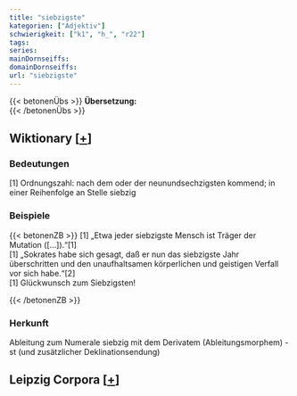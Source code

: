 ```yaml
---
title: "siebzigste"
kategorien: ["Adjektiv"]
schwierigkeit: ["k1", "h_", "r22"]
tags:
series:
mainDornseiffs:
domainDornseiffs:
url: "siebzigste"
---
```


{{< betonenÜbs >}}
**Übersetzung:**  
{{< /betonenÜbs >}}

## Wiktionary [[+](https://de.wiktionary.org/wiki/siebzigste)]

### Bedeutungen
[1] Ordnungszahl: nach dem oder der neunundsechzigsten kommend; in einer Reihenfolge an Stelle siebzig  

### Beispiele
{{< betonenZB >}}
[1] „Etwa jeder siebzigste Mensch ist Träger der Mutation ([…]).“[1]  
[1] „Sokrates habe sich gesagt, daß er nun das siebzigste Jahr überschritten und den unaufhaltsamen körperlichen und geistigen Verfall vor sich habe.“[2]  
[1] Glückwunsch zum Siebzigsten!  

{{< /betonenZB >}}
### Herkunft
Ableitung zum Numerale siebzig mit dem Derivatem (Ableitungsmorphem) -st (und zusätzlicher Deklinationsendung)  


## Leipzig Corpora [[+](https://corpora.uni-leipzig.de/en/res?word=siebzigste&corpusId=deu_newscrawl-public_2018)]

